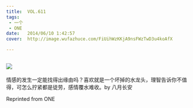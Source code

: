 ```yaml
---
title:	VOL.611
tags:
 - 一个
 - ONE
date:	2014/06/10 1:42:57
cover:	http://image.wufazhuce.com/FiUihWzKKjA9nsFWzTwD3u4koAfX

---
```

![](http://image.wufazhuce.com/FiUihWzKKjA9nsFWzTwD3u4koAfX)
---

情感的发生一定能找得出缘由吗？喜欢就是一个坏掉的水龙头，理智告诉你不值得，可怎么拧紧都是徒劳，感情覆水难收。by 八月长安
 
Reprinted from ONE
